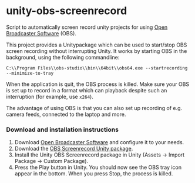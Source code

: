 # unity-obs-screenrecord
Script to automatically screen record unity projects for using [Open Broadcaster Software](https://obsproject.com/) (OBS).

This project provides a Unitypackage which can be used to start/stop OBS screen recording without interrupting Unity. It works by starting OBS in the background, using the following commandline:

`C:\\Program Files\\obs-studio\\bin\\64bit\\obs64.exe --startrecording --minimize-to-tray`

When the application is quit, the OBS process is killed. Make sure your OBS is set up to record in a format which can playback despite such an interruption (for example, use `x264`).

The advantage of using OBS is that you can also set up recording of e.g. camera feeds, connected to the laptop and more.

### Download and installation instructions

 1. Download [Open Broadcaster Software](https://obsproject.com/) and configure it to your needs.
 1. Download the [OBS Screenrecord Unity package](https://github.com/med-material/unity-obs-screenrecord/releases).
 1. Install the Unity OBS Screenrecord package in Unity (Assets -> Import Package -> Custom Package).
 1. Press the Play button in Unity. You should now see the OBS tray icon appear in the bottom. When you press Stop, the process is killed.

